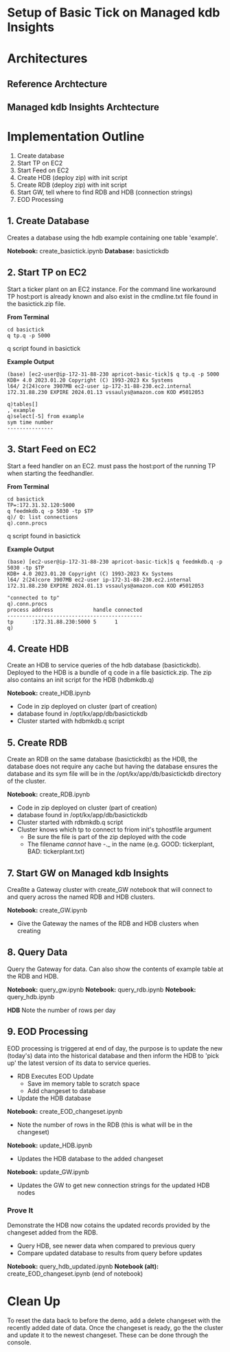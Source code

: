 # Setup of Basic Tick on Managed kdb Insights

# Architectures
## Reference Archtecture
## Managed kdb Insights Archtecture

# Implementation Outline
1. Create database
2. Start TP on EC2
3. Start Feed on EC2 
4. Create HDB (deploy zip) with init script
5. Create RDB (deploy zip) with init script
6. Start GW, tell where to find RDB and HDB (connection strings)
7. EOD Processing

## 1. Create Database
Creates a database using the hdb example containing one table 'example'.

**Notebook:** create_basictick.ipynb
**Database:** basictickdb

## 2. Start TP on EC2
Start a ticker plant on an EC2 instance. For the command line workaround TP host:port is already known and also exist in the cmdline.txt file found in the basictick.zip file.

**From Terminal**
```
cd basictick
q tp.q -p 5000
```
q script found in basictick   

**Example Output**
```
(base) [ec2-user@ip-172-31-88-230 apricot-basic-tick]$ q tp.q -p 5000
KDB+ 4.0 2023.01.20 Copyright (C) 1993-2023 Kx Systems
l64/ 2(24)core 3907MB ec2-user ip-172-31-88-230.ec2.internal 172.31.88.230 EXPIRE 2024.01.13 vssaulys@amazon.com KOD #5012053

q)tables[]
,`example
q)select[-5] from example
sym time number
---------------
```

## 3. Start Feed on EC2
Start a feed handler on an EC2. must pass the host:port of the running TP when starting the feedhandler.

**From Terminal**
```
cd basictick
TP=:172.31.32.120:5000
q feedmkdb.q -p 5030 -tp $TP
q)/ Q: list connections
q).conn.procs

```
q script found in basictick

**Example Output**
```
(base) [ec2-user@ip-172-31-88-230 apricot-basic-tick]$ q feedmkdb.q -p 5030 -tp $TP
KDB+ 4.0 2023.01.20 Copyright (C) 1993-2023 Kx Systems
l64/ 2(24)core 3907MB ec2-user ip-172-31-88-230.ec2.internal 172.31.88.230 EXPIRE 2024.01.13 vssaulys@amazon.com KOD #5012053

"connected to tp"
q).conn.procs
process address             handle connected
--------------------------------------------
tp      :172.31.88.230:5000 5      1        
q)
```

## 4. Create HDB
Create an HDB to service queries of the hdb database (basictickdb). Deployed to the HDB is a bundle of q code in a file basictick.zip. The zip also contains an init script for the HDB (hdbmkdb.q)

**Notebook:** create_HDB.ipynb

- Code in zip deployed on cluster (part of creation)
- database found in /opt/kx/app/db/basictickdb
- Cluster started with hdbmkdb.q script

## 5. Create RDB 
Create an RDB on the same database (basictickdb) as the HDB, the database does not require any cache but having the database ensures the database and its sym file will be in the /opt/kx/app/db/basictickdb directory of the cluster.

**Notebook:** create_RDB.ipynb

- Code in zip deployed on cluster (part of creation)
- database found in /opt/kx/app/db/basictickdb
- Cluster started with rdbmkdb.q script
- Cluster knows which tp to connect to friom init's tphostfile argument
  - Be sure the file is part of the zip deployed with the code
  - The filename *cannot* have -._ in the name (e.g. GOOD: tickerplant, BAD: tickerplant.txt)

## 7. Start GW on Managed kdb Insights
Creaßte a Gateway cluster with create_GW notebook that will connect to and query across the named RDB and HDB clusters.

**Notebook:** create_GW.ipynb

- Give the Gateway the names of the RDB and HDB clusters when creating

## 8. Query Data
Query the Gateway for data. Can also show the contents of example table at the RDB and HDB.

**Notebook:** query_gw.ipynb
**Notebook:** query_rdb.ipynb
**Notebook:** query_hdb.ipynb

**HDB** Note the number of rows per day

## 9. EOD Processing
EOD processing is triggered at end of day, the purpose is to update the new (today's) data into the historical database and then inform the HDB to 'pick up' the latest version of its data to service queries.

- RDB Executes EOD Update
  - Save im memory table to scratch space
  - Add changeset to database
- Update the HDB database

**Notebook:** create_EOD_changeset.ipynb
- Note the number of rows in the RDB (this is what will be in the changeset)

**Notebook:** update_HDB.ipynb
- Updates the HDB database to the added changeset

**Notebook:** update_GW.ipynb
- Updates the GW to get new connection strings for the updated HDB nodes

### Prove It
Demonstrate the HDB now cotains the updated records provided by the changeset added from the RDB.

- Query HDB, see newer data when compared to previous query
- Compare updated database to results from query before updates

**Notebook:** query_hdb_updated.ipynb
**Notebook (alt):** create_EOD_changeset.ipynb (end of notebook)

# Clean Up
To reset the data back to before the demo, add a delete changeset with the recently added date of data. Once the changeset is ready, go the the cluster and update it to the newest changeset. These can be done through the console.
